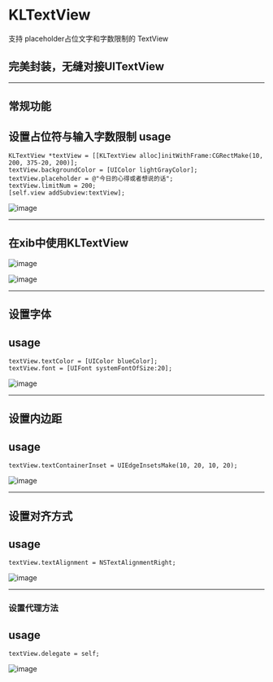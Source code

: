 # KLTextView
支持 placeholder占位文字和字数限制的 TextView
## 完美封装，无缝对接UITextView
***
## 常规功能
设置占位符与输入字数限制
usage
- 
	KLTextView *textView = [[KLTextView alloc]initWithFrame:CGRectMake(10, 200, 375-20, 200)];
    textView.backgroundColor = [UIColor lightGrayColor];
    textView.placeholder = @"今日的心得或者想说的话";
    textView.limitNum = 200;
    [self.view addSubview:textView];

![image](https://github.com/kouliang/KLTextView/blob/master/gif/1-常规功能.gif)
***
## 在xib中使用KLTextView
![image](https://github.com/kouliang/KLTextView/blob/master/gif/xib1.png)

![image](https://github.com/kouliang/KLTextView/blob/master/gif/xib2.png)
***
## 设置字体
usage
-
	textView.textColor = [UIColor blueColor];
    textView.font = [UIFont systemFontOfSize:20];
![image](https://github.com/kouliang/KLTextView/blob/master/gif/2-设置字体.gif)
***
## 设置内边距
usage
-
	textView.textContainerInset = UIEdgeInsetsMake(10, 20, 10, 20);
![image](https://github.com/kouliang/KLTextView/blob/master/gif/3-设置内边距.gif)
***
## 设置对齐方式
usage
-
	textView.textAlignment = NSTextAlignmentRight;
![image](https://github.com/kouliang/KLTextView/blob/master/gif/4-设置对齐方式.gif)
***
### 设置代理方法
usage
-
	textView.delegate = self;
![image](https://github.com/kouliang/KLTextView/blob/master/gif/5-设置代理.gif)
